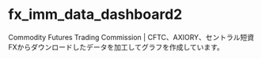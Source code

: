 # fx_imm_data_dashboard2
Commodity Futures Trading Commission | CFTC、AXIORY、セントラル短資FXからダウンロードしたデータを加工してグラフを作成しています。
